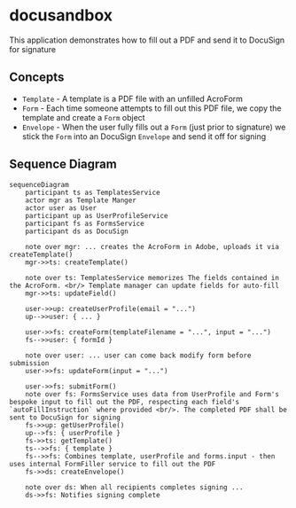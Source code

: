 # docusandbox

This application demonstrates how to fill out a PDF and send it to DocuSign for signature

## Concepts

- `Template` - A template is a PDF file with an unfilled AcroForm
- `Form` - Each time someone attempts to fill out this PDF file, we copy the template and create a `Form` object
- `Envelope` - When the user fully fills out a `Form` (just prior to signature) we stick the `Form` into an DocuSign `Envelope` and send it off for signing

## Sequence Diagram

```mermaid
sequenceDiagram
    participant ts as TemplatesService
    actor mgr as Template Manger
    actor user as User
    participant up as UserProfileService
    participant fs as FormsService
    participant ds as DocuSign
    
    note over mgr: ... creates the AcroForm in Adobe, uploads it via createTemplate()
    mgr->>ts: createTemplate()
    
    note over ts: TemplatesService memorizes The fields contained in the AcroForm. <br/> Template manager can update fields for auto-fill
    mgr->>ts: updateField() 
    
    user->>up: createUserProfile(email = "...")
    up-->>user: { ... }
    
    user->>fs: createForm(templateFilename = "...", input = "...")
    fs-->>user: { formId }
    
    note over user: ... user can come back modify form before submission
    user->>fs: updateForm(input = "...")
    
    user->>fs: submitForm()
    note over fs: FormsService uses data from UserProfile and Form's bespoke input to fill out the PDF, respecting each field's `autoFillInstruction` where provided <br/>. The completed PDF shall be sent to DocuSign for signing
    fs->>up: getUserProfile()
    up-->fs: { userProfile }
    fs->>ts: getTemplate()
    ts-->>fs: { template }
    fs-->>fs: Combines template, userProfile and forms.input - then uses internal FormFiller service to fill out the PDF
    fs->>ds: createEnvelope()
    
    note over ds: When all recipients completes signing ...
    ds->>fs: Notifies signing complete
```